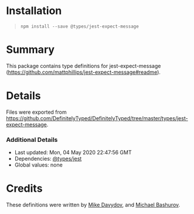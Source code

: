 # Installation
> `npm install --save @types/jest-expect-message`

# Summary
This package contains type definitions for jest-expect-message (https://github.com/mattphillips/jest-expect-message#readme).

# Details
Files were exported from https://github.com/DefinitelyTyped/DefinitelyTyped/tree/master/types/jest-expect-message.

### Additional Details
 * Last updated: Mon, 04 May 2020 22:47:56 GMT
 * Dependencies: [@types/jest](https://npmjs.com/package/@types/jest)
 * Global values: none

# Credits
These definitions were written by [Mike Davydov](https://github.com/mike-d-davydov), and [Michael Bashurov](https://github.com/saitonakamura).
